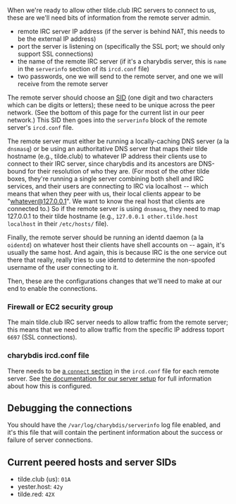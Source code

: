 When we're ready to allow other tilde.club IRC servers to connect to us, these are we'll need bits of information from the remote server admin.

* remote IRC server IP address (if the server is behind NAT, this needs to be the external IP address)
* port the server is listening on (specifically the SSL port; we should only support SSL connections)
* the name of the remote IRC server (if it's a charybdis server, this is `name` in the `serverinfo` section of its `ircd.conf` file)
* two passwords, one we will send to the remote server, and one we will receive from the remote server

The remote server should choose an [SID](http://www.stack.nl/~jilles/irc/charybdis-oper-guide/configlines.htm) (one digit and two characters which can be digits or letters); these need to be unique across the peer network. (See the bottom of this page for the current list in our peer network.) This SID then goes into the `serverinfo` block of the remote server's `ircd.conf` file.

The remote server must either be running a locally-caching DNS server (a la `dnsmasq`) or be using an authoritative DNS server that maps their tilde hostname (e.g., tilde.club) to whatever IP address their clients use to connect to their IRC server, since charybdis and its ancestors are DNS-bound for their resolution of who they are. (For most of the other tilde boxes, they're running a single server combining both shell and IRC services, and their users are connecting to IRC via localhost -- which means that when they peer with us, their local clients appear to be "whatever@127.0.0.1". We want to know the real host that clients are connected to.) So if the remote server is using `dnsmasq`, they need to map 127.0.0.1 to their tilde hostname (e.g., `127.0.0.1 other.tilde.host localhost` in their `/etc/hosts/` file).

Finally, the remote server should be running an identd daemon (a la `oidentd`) on whatever host their clients have shell accounts on -- again, it's usually the same host. And again, this is because IRC is the one service out there that really, really tries to use identd to determine the non-spoofed username of the user connecting to it.

Then, these are the configurations changes that we'll need to make at our end to enable the connections.

### Firewall or EC2 security group

The main tilde.club IRC server needs to allow traffic from the remote server; this means that we need to allow traffic from the specific IP address toport `6697` (SSL connections).

### charybdis ircd.conf file

There needs to be [a `connect` section](https://github.com/tildeclub/tilde.club/blob/master/docs/ircserver.md#connect-section) in the `ircd.conf` file for each remote server. See [the documentation for our server setup](https://github.com/tildeclub/tilde.club/blob/master/docs/ircserver.md#connect-section) for full information about how this is configured.

## Debugging the connections

You should have the `/var/log/charybdis/serverinfo` log file enabled, and it's this file that will contain the pertinent information about the success or failure of server connections.

## Current peered hosts and server SIDs

* tilde.club (us): `01A`
* yester.host: `42y`
* tilde.red: `42X`

